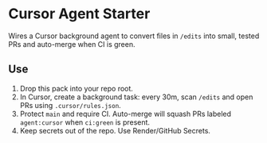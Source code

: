 # Cursor Agent Starter
Wires a Cursor background agent to convert files in `/edits` into small, tested PRs and auto-merge when CI is green.

## Use
1. Drop this pack into your repo root.
2. In Cursor, create a background task: every 30m, scan `/edits` and open PRs using `.cursor/rules.json`.
3. Protect `main` and require CI. Auto-merge will squash PRs labeled `agent:cursor` when `ci:green` is present.
4. Keep secrets out of the repo. Use Render/GitHub Secrets.
